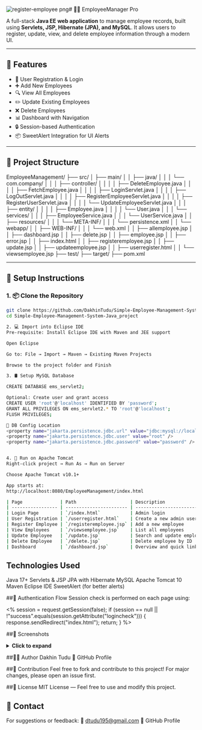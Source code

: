 ![register-employee png](https://github.com/user-attachments/assets/617e291c-f9a8-41f1-9d36-c966807c4f5c)# 👨‍💼 EmployeeManager Pro

A full-stack **Java EE web application** to manage employee records, built using **Servlets, JSP, Hibernate (JPA), and MySQL**. It allows users to register, update, view, and delete employee information through a modern UI.

---

## 🚀 Features

- 🔐 User Registration & Login
- ➕ Add New Employees
- 🔍 View All Employees
- ✏️ Update Existing Employees
- ❌ Delete Employees
- 📊 Dashboard with Navigation
- 🔒 Session-based Authentication
- 📦 SweetAlert Integration for UI Alerts

---

## 📁 Project Structure

EmployeeManagement/
├── src/
│ ├── main/
│ │ ├── java/
│ │ │ └── com.company/
│ │ │ ├── controller/
│ │ │ │ ├── DeleteEmployee.java
│ │ │ │ ├── FetchEmployee.java
│ │ │ │ ├── LoginServlet.java
│ │ │ │ ├── LogOutServlet.java
│ │ │ │ ├── RegisterEmployeeServlet.java
│ │ │ │ ├── RegisterUserServlet.java
│ │ │ │ └── UpdateEmployeeServlet.java
│ │ │ ├── entity/
│ │ │ │ ├── Employee.java
│ │ │ │ └── User.java
│ │ │ └── services/
│ │ │ ├── EmployeeService.java
│ │ │ └── UserService.java
│ │ ├── resources/
│ │ │ └── META-INF/
│ │ │ └── persistence.xml
│ │ └── webapp/
│ │ ├── WEB-INF/
│ │ │ └── web.xml
│ │ ├── allemployee.jsp
│ │ ├── dashboard.jsp
│ │ ├── delete.jsp
│ │ ├── employee.jsp
│ │ ├── error.jsp
│ │ ├── index.html
│ │ ├── registeremployee.jsp
│ │ ├── update.jsp
│ │ ├── updateemployee.jsp
│ │ ├── userregister.html
│ │ └── viewsemployee.jsp
├── test/
├── target/
├── pom.xml


---

## 🔧 Setup Instructions

### 1. 📦 Clone the Repository

```bash
git clone https://github.com/DakhinTudu/Simple-Employee-Management-System-Java_project.git
cd Simple-Employee-Management-System-Java_project

2. 💻 Import into Eclipse IDE
Pre-requisite: Install Eclipse IDE with Maven and JEE support

Open Eclipse

Go to: File → Import → Maven → Existing Maven Projects

Browse to the project folder and Finish

3. 🛢️ Setup MySQL Database

CREATE DATABASE ems_servlet2;

Optional: Create user and grant access
CREATE USER 'root'@'localhost' IDENTIFIED BY 'password';
GRANT ALL PRIVILEGES ON ems_servlet2.* TO 'root'@'localhost';
FLUSH PRIVILEGES;

🔗 DB Config Location
<property name="jakarta.persistence.jdbc.url" value="jdbc:mysql://localhost:3306/ems_servlet2" />
<property name="jakarta.persistence.jdbc.user" value="root" />
<property name="jakarta.persistence.jdbc.password" value="password" />


4. 🚀 Run on Apache Tomcat
Right-click project → Run As → Run on Server

Choose Apache Tomcat v10.1+

App starts at:
http://localhost:8080/EmployeeManagement/index.html

| Page              | Path                    | Description                        |
| ----------------- | ----------------------- | ---------------------------------- |
| Login Page        | `/index.html`           | Admin login                        |
| User Registration | `/userregister.html`    | Create a new admin user            |
| Register Employee | `/registeremployee.jsp` | Add a new employee                 |
| View Employees    | `/viewsemployee.jsp`    | List all employees                 |
| Update Employee   | `/update.jsp`           | Search and update employee details |
| Delete Employee   | `/delete.jsp`           | Delete employee by ID              |
| Dashboard         | `/dashboard.jsp`        | Overview and quick links           |
```

## Technologies Used
Java 17+
Servlets & JSP
JPA with Hibernate
MySQL
Apache Tomcat 10
Maven
Eclipse IDE
SweetAlert (for better alerts)

##🔐 Authentication Flow
Session check is performed on each page using:

<%
session = request.getSession(false);
if (session == null || !"success".equals(session.getAttribute("logincheck"))) {
	response.sendRedirect("index.html");
	return;
}
%>

##📸 Screenshots
<details> <summary><strong>Click to expand</strong></summary>
🏠 Home Page
![homepage png](https://github.com/user-attachments/assets/71767aae-2524-478d-a46a-73318ac3a6ae)

🔐 Login Page
![login png](https://github.com/user-attachments/assets/0b1fe5df-a981-45bc-810f-d67d8f138086)

🧑‍💼 Admin Dashboard
![admin-dashboard png](https://github.com/user-attachments/assets/fad3e5e8-ed36-4fd3-acdf-63f9d76cc344)

➕ Register Employee
![register-employee png](https://github.com/user-attachments/assets/d0ecce1f-77a3-46bb-83a5-53a99dd4558f)

✏️ Update Employee
![update-employee png](https://github.com/user-attachments/assets/f729365d-a3a4-427c-b60c-cb5b1d34eb03)

👁️ View Employee
![view-employee png](https://github.com/user-attachments/assets/dea44f64-5e36-4727-998b-48f7b9d6b51c)

❌ Delete Employee
![delete-employee png](https://github.com/user-attachments/assets/fbf2bc21-67c6-4167-984f-9f57dd9e4771)

</details>

##👨‍💻 Author
Dakhin Tudu
🔗 GitHub Profile

##🤝 Contribution
Feel free to fork and contribute to this project! For major changes, please open an issue first.

##📜 License
MIT License — Feel free to use and modify this project.

## 📩 Contact
For suggestions or feedback:
📧 dtudu195@gmail.com
🔗 GitHub Profile
